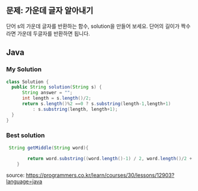## 문제: 가운데 글자 알아내기 

단어 s의 가운데 글자를 반환하는 함수, solution을 만들어 보세요. 단어의 길이가 짝수라면 가운데 두글자를 반환하면 됩니다.

## Java

### My Solution 
```java
class Solution {
  public String solution(String s) {
      String answer = "";
      int length = s.length()/2;
      return s.length()%2 ==0 ? s.substring(length-1,length+1)
          : s.substring(length, length+1);
  }
}
```

### Best solution 
```java
 String getMiddle(String word){

        return word.substring((word.length()-1) / 2, word.length()/2 + 1);
    }
```



<bold> source: https://programmers.co.kr/learn/courses/30/lessons/12903?language=java </bold>
